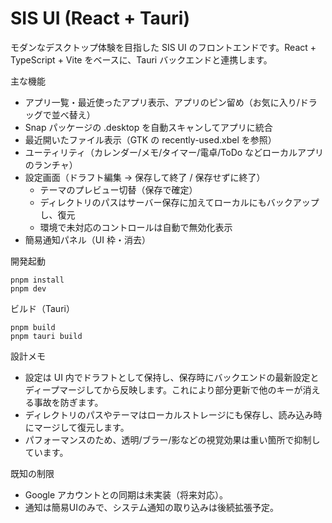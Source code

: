 # SIS UI (React + Tauri)

モダンなデスクトップ体験を目指した SIS UI のフロントエンドです。React + TypeScript + Vite をベースに、Tauri バックエンドと連携します。

主な機能
- アプリ一覧・最近使ったアプリ表示、アプリのピン留め（お気に入り/ドラッグで並べ替え）
- Snap パッケージの .desktop を自動スキャンしてアプリに統合
- 最近開いたファイル表示（GTK の recently-used.xbel を参照）
- ユーティリティ（カレンダー/メモ/タイマー/電卓/ToDo などローカルアプリのランチャ）
- 設定画面（ドラフト編集 → 保存して終了 / 保存せずに終了）
  - テーマのプレビュー切替（保存で確定）
  - ディレクトリのパスはサーバー保存に加えてローカルにもバックアップし、復元
  - 環境で未対応のコントロールは自動で無効化表示
- 簡易通知パネル（UI 枠・消去）

開発起動
```
pnpm install
pnpm dev
```

ビルド（Tauri）
```
pnpm build
pnpm tauri build
```

設計メモ
- 設定は UI 内でドラフトとして保持し、保存時にバックエンドの最新設定とディープマージしてから反映します。これにより部分更新で他のキーが消える事故を防ぎます。
- ディレクトリのパスやテーマはローカルストレージにも保存し、読み込み時にマージして復元します。
- パフォーマンスのため、透明/ブラー/影などの視覚効果は重い箇所で抑制しています。

既知の制限
- Google アカウントとの同期は未実装（将来対応）。
- 通知は簡易UIのみで、システム通知の取り込みは後続拡張予定。
